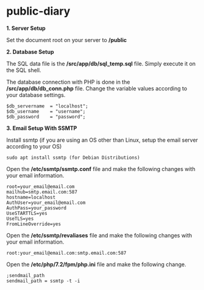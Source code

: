 # public-diary

**1. Server Setup**

Set the document root on your server to **/public**

**2. Database Setup**

The SQL data file is the **/src/app/db/sql_temp.sql** file. Simply execute it on the SQL shell.

The database connection with PHP is done in the **/src/app/db/db_conn.php** file. Change the variable values according to your database settings.
```
$db_servername  = "localhost";
$db_username    = "username";
$db_password    = "password";
```
**3. Email Setup With SSMTP**

Install ssmtp (if you are using an OS other than Linux, setup the email server according to your OS)

```
sudo apt install ssmtp (for Debian Distributions)
```
Open the **/etc/ssmtp/ssmtp.conf** file and make the following changes with your email information.
``` 
root=your_email@email.com
mailhub=smtp.email.com:587
hostname=localhost
AuthUser=your_email@email.com
AuthPass=your_password
UseSTARTTLS=yes
UseTLS=yes
FromLineOverride=yes
```
Open the **/etc/ssmtp/revaliases** file and make the following changes with your email information.
```
root:your_email@email.com:smtp.email.com:587
```
Open the **/etc/php/7.2/fpm/php.ini** file and make the following change.
```
;sendmail_path
sendmail_path = ssmtp -t -i
```
